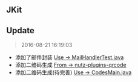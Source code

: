## JKit
>

## Update
> 2016-08-21 16:19:03

- 添加了邮件封装 [Use -> MailHandlerTest.java](https://github.com/hocgin/JKit/blob/master/test/MailHandlerTest.java)
- 添加二维码生成 [From -> nutz-plugins-qrcode](https://github.com/nutzam/nutzmore/blob/master/nutz-plugins-qrcode/README.md)
- 添加二维码生成(待完善) [Use -> CodesMain.java](https://github.com/hocgin/JKit/blob/master/test/local/MailHandlerTest.java)